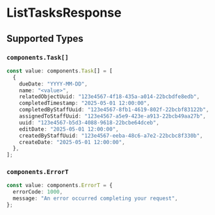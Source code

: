 # ListTasksResponse


## Supported Types

### `components.Task[]`

```typescript
const value: components.Task[] = [
  {
    dueDate: "YYYY-MM-DD",
    name: "<value>",
    relatedObjectUuid: "123e4567-4f18-435a-a014-22bcbdfe8edb",
    completedTimestamp: "2025-05-01 12:00:00",
    completedByStaffUuid: "123e4567-8fb1-4619-802f-22bcbf83122b",
    assignedToStaffUuid: "123e4567-a5e9-423e-a913-22bcb49aa27b",
    uuid: "123e4567-b5d3-4088-9618-22bcbe64dceb",
    editDate: "2025-05-01 12:00:00",
    createdByStaffUuid: "123e4567-eeba-48c6-a7e2-22bcbc8f330b",
    createDate: "2025-05-01 12:00:00",
  },
];
```

### `components.ErrorT`

```typescript
const value: components.ErrorT = {
  errorCode: 1000,
  message: "An error occurred completing your request",
};
```

